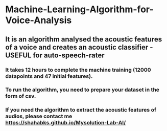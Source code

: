 # Machine-Learning-Algorithm-for-Voice-Analysis

## It is an algorithm analysed the acoustic features of a voice and creates an acoustic classifier - USEFUL for auto-speech-rater

### It takes 12 hours to complete the machine training (12000 datapoints and 47 initial features).

### To run the algorithm, you need to prepare your dataset in the form of csv.

### If you need the algorithm to extract the acoustic features of audios, please contact me https://shahabks.github.io/Mysolution-Lab-AI/
